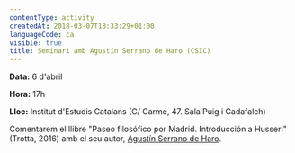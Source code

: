 ```yaml
---
contentType: activity
createdAt: 2018-03-07T18:33:29+01:00
languageCode: ca
visible: true
title: Seminari amb Agustín Serrano de Haro (CSIC)
---
```


**Data:** 6 d'abril

**Hora:** 17h

**Lloc:** Institut d'Estudis Catalans (C/ Carme, 47. Sala Puig i Cadafalch)

Comentarem el llibre "Paseo filosófico por Madrid. Introducción a Husserl" (Trotta, 2016) amb el seu autor, [Agustín Serrano de Haro](http://cchs.csic.es/es/personal/agustin.serrano).